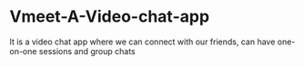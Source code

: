 # Vmeet-A-Video-chat-app
It is a video chat app where we can connect with our friends, can have one-on-one sessions and group chats
